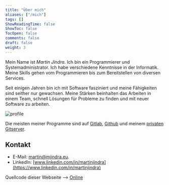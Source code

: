 ```yaml
---
title: "Über mich"
aliases: ["/mich"]
tags: []
ShowReadingTime: false
ShowToc: false
TocOpen: false
comments: false
draft: false
weight: 3
---
```


Mein Name ist _Martin Jindra_.
Ich bin ein Programmierer und Systemadministrator.
Ich habe verschiedene Kenntnisse in der Informatik.
Meine Skills gehen vom Programmieren bis zum Bereitstellen von diversen Services.

Seit einigen Jahren bin ich mit Software fasziniert und meine Fähigkeiten sind seither nur gewachsen. Meine Stärken beinhalten das Arbeiten in einem Team, schnell Lösungen für Probleme zu finden und mit neuer Software zu arbeiten.

![profile](/img/profile.png#center)

Die meisten meiner Programme sind auf [Gitlab](https://gitlab.com/MartinJindra), [Github](https://github.com/MartinJindra) und meinem [privaten Gitserver](https://git.mjindra.eu/derchef).

## Kontakt

+ E-Mail: [martin@mjindra.eu](mailto:martin@mjindra.eu).
+ LinkedIn: [www.linkedin.com/in/martinjindra](https://www.linkedin.com/in/martinjindra)

Quellcode dieser Webseite --> [Online](https://gitlab.com/MartinJindra/mjindra.eu)

